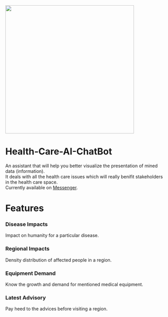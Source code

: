 <img src="image/logo.png" width="400">  
  
# Health-Care-AI-ChatBot  
An assistant that will help you better visualize the presentation of mined data (information).  
It deals with all the health care issues which will really benifit stakeholders in the health care space.  
Currently available on [Messenger](https://www.facebook.com/Yolo-Care-1746208545453012/).  
  
  
# Features  
  
### Disease Impacts
Impact on humanity for a particular disease.  
  
### Regional Impacts
Density distribution of affected people in a region.  
  
### Equipment Demand
Know the growth and demand for mentioned medical equipment.  
  
### Latest Advisory
Pay heed to the advices before visiting a region.
